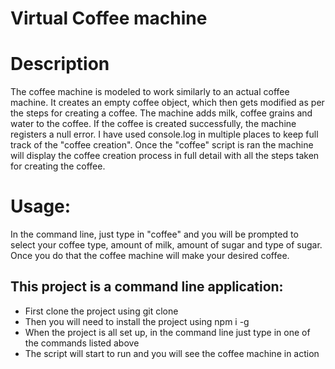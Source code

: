 <h1>Virtual Coffee machine</h1>

<h1>Description</h1>
<p>
The coffee machine is modeled to work similarly to an actual coffee machine. It creates an empty coffee object, which then gets modified as per the steps for creating a coffee.
The machine adds milk, coffee grains and water to the coffee. If the coffee is created successfully, the machine registers a null error. I have used console.log
in multiple places to keep full track of the "coffee creation". Once the "coffee" script is ran the machine will display the coffee creation process in full detail
with all the steps taken for creating the coffee.
</p>

<h1>Usage:</h1>
<p>In the command line, just type in "coffee" and you will be prompted to select your coffee type, amount of milk, amount of sugar and type of sugar. Once you do that the coffee machine will make your desired coffee.</p>

<h2>This project is a command line application:</h2>
<ul>
<li>First clone the project using git clone</li>
<li>Then you will need to install the project using npm i -g</li>
<li>When the project is all set up, in the command line just type in one of the commands listed above</li>
<li>The script will start to run and you will see the coffee machine in action</li>
</ul>
